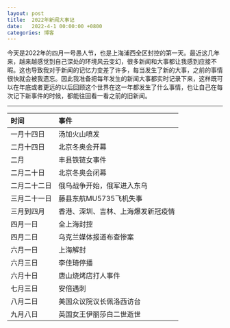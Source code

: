 ```yaml
---
layout: post
title:  2022年新闻大事记
date:   2022-4-1 00:00:00 +0800
categories: 博客
---
```


今天是2022年的四月一号愚人节，也是上海浦西全区封控的第一天。最近这几年来，越来越感觉到自己深处的环境风云变幻，很多新闻和大事都让我感到应接不暇。这也导致我对于新闻的记忆力变差了许多，每当发生了新的大事，之前的事情很快就会被我遗忘。因此我准备把每年发生的新闻大事都实时记录下来，这样既可以在年底或者更远的以后回顾这个世界在这一年都发生了什么事情，也让自己在每次记下新事件的时候，都能往回看一看之前的旧新闻。  
  
------  

| 时间 | 事件 |
|:--- | :--- |
| 一月十四日 | 汤加火山喷发 |  
| 二月十四日 | 北京冬奥会开幕 |  
| 二月 | 丰县铁链女事件 |  
| 二月二十日 | 北京冬奥会闭幕 |   
| 二月二十二日 | 俄乌战争开始，俄军进入东乌 |  
| 三月二十一日 | 藤县东航MU5735飞机失事 |
| 三月到四月 | 香港、深圳、吉林、上海爆发新冠疫情 |
| 四月一日 | 全上海封控 |  
| 四月二日 | 乌克兰媒体报道布查惨案 |  
| 六月一日 | 上海解封 |
| 六月三日 | 李佳琦停播 |  
| 六月十日 | 唐山烧烤店打人事件 |    
| 七月三日 | 安倍遇刺 |  
| 八月二日 | 美国众议院议长佩洛西访台 |  
| 九月八日 | 英国女王伊丽莎白二世逝世 |  